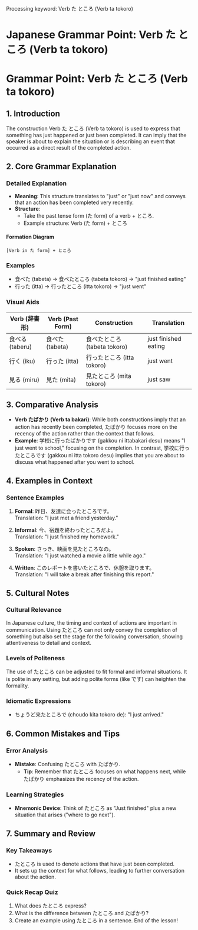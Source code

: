 Processing keyword: Verb た ところ (Verb ta tokoro)
# Japanese Grammar Point: Verb た ところ (Verb ta tokoro)
# Grammar Point: Verb た ところ (Verb ta tokoro)
## 1. Introduction
The construction Verb た ところ (Verb ta tokoro) is used to express that something has just happened or just been completed. It can imply that the speaker is about to explain the situation or is describing an event that occurred as a direct result of the completed action.
## 2. Core Grammar Explanation
### Detailed Explanation
- **Meaning**: This structure translates to "just" or "just now" and conveys that an action has been completed very recently.
- **Structure**: 
  - Take the past tense form (た form) of a verb + ところ.
  - Example structure: Verb (た form) + ところ
#### Formation Diagram
```
[Verb in た form] + ところ
```
### Examples
- 食べた (tabeta) → 食べたところ (tabeta tokoro) → "just finished eating"
- 行った (itta) → 行ったところ (itta tokoro) → "just went"
### Visual Aids
| Verb (辞書形)      | Verb (Past Form) | Construction                | Translation               |
|------------------|-------------------|-----------------------------|---------------------------|
| 食べる (taberu)  | 食べた (tabeta)   | 食べたところ (tabeta tokoro)| just finished eating       |
| 行く (iku)       | 行った (itta)     | 行ったところ (itta tokoro)  | just went                 |
| 見る (miru)      | 見た (mita)       | 見たところ (mita tokoro)    | just saw                  |
## 3. Comparative Analysis
- **Verb たばかり (Verb ta bakari)**: While both constructions imply that an action has recently been completed, たばかり focuses more on the recency of the action rather than the context that follows. 
- **Example**: 学校に行ったばかりです (gakkou ni ittabakari desu) means "I just went to school," focusing on the completion. In contrast, 学校に行ったところです (gakkou ni itta tokoro desu) implies that you are about to discuss what happened after you went to school.
## 4. Examples in Context
### Sentence Examples
1. **Formal**: 昨日、友達に会ったところです。  
   Translation: "I just met a friend yesterday."
   
2. **Informal**: 今、宿題を終わったところだよ。  
   Translation: "I just finished my homework."
3. **Spoken**: さっき、映画を見たところなの。  
   Translation: "I just watched a movie a little while ago."
4. **Written**: このレポートを書いたところで、休憩を取ります。  
   Translation: "I will take a break after finishing this report."
## 5. Cultural Notes
### Cultural Relevance
In Japanese culture, the timing and context of actions are important in communication. Using たところ can not only convey the completion of something but also set the stage for the following conversation, showing attentiveness to detail and context.
### Levels of Politeness
The use of たところ can be adjusted to fit formal and informal situations. It is polite in any setting, but adding polite forms (like です) can heighten the formality.
### Idiomatic Expressions
- ちょうど来たところで (choudo kita tokoro de): "I just arrived."
## 6. Common Mistakes and Tips
### Error Analysis
- **Mistake**: Confusing たところ with たばかり.
  - **Tip**: Remember that たところ focuses on what happens next, while たばかり emphasizes the recency of the action.
### Learning Strategies
- **Mnemonic Device**: Think of たところ as "Just finished" plus a new situation that arises ("where to go next"). 
## 7. Summary and Review
### Key Takeaways
- たところ is used to denote actions that have just been completed.
- It sets up the context for what follows, leading to further conversation about the action.
### Quick Recap Quiz
1. What does たところ express?
2. What is the difference between たところ and たばかり?
3. Create an example using たところ in a sentence.
End of the lesson!
